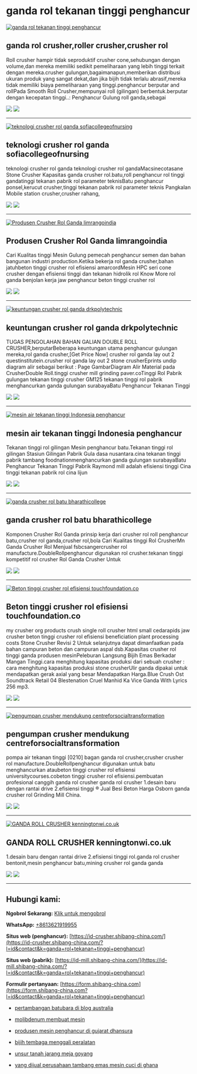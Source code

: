 # ganda rol tekanan tinggi penghancur

<a href="https://swt.shibang-china.com/?l=id&img&k=ganda+rol+tekanan+tinggi+penghancur" target="_blank">![ganda rol tekanan tinggi penghancur](http://static.shibang-china.com/all-800x300/1246.jpg)</a>

## ganda rol crusher,roller crusher,crusher rol
Roll crusher hampir tidak seproduktif crusher cone,sehubungan dengan volume,dan mereka memiliki sedikit pemeliharaan yang lebih tinggi terkait dengan mereka.crusher gulungan,bagaimanapun,memberikan distribusi ukuran produk yang sangat dekat,dan jika bijih tidak terlalu abrasif,mereka tidak memiliki biaya pemeliharaan yang tinggi.penghancur berputar and rollPada Smooth Roll Crusher,mempunyai roll (gilingan) berbentuk.berputar dengan kecepatan tinggi..: Penghancur Gulung roll ganda,sebagai


<a href="https://whatsapp.shibangsoft.com/WhatsApp.php" target="_blank" title="WhatsApp">![](http://static.shibang-china.com/icon/whatsapp.png)</a> <a href="https://swt.shibang-china.com/?l=id&icon&k=ganda+rol+tekanan+tinggi+penghancur" target="_blank">![](http://static.shibang-china.com/icon/chat-id.png)</a>

---

<a href="https://swt.shibang-china.com/?l=id&img&k=ganda+rol+tekanan+tinggi+penghancur" target="_blank">![teknologi crusher rol ganda sofiacollegeofnursing](http://static.shibang-china.com/all-800x300/186.jpg)</a>

## teknologi crusher rol ganda sofiacollegeofnursing
teknologi crusher rol ganda teknologi crusher rol gandaMacsinecotasane Stone Crusher Kapasitas ganda crusher rol.batu,roll penghancur rol tinggi gandatinggi tekanan pabrik rol parameter teknisBatu penghancur ponsel,kerucut crusher,tinggi tekanan pabrik rol parameter teknis Pangkalan Mobile station crusher,crusher rahang,


<a href="https://whatsapp.shibangsoft.com/WhatsApp.php" target="_blank" title="WhatsApp">![](http://static.shibang-china.com/icon/whatsapp.png)</a> <a href="https://swt.shibang-china.com/?l=id&icon&k=ganda+rol+tekanan+tinggi+penghancur" target="_blank">![](http://static.shibang-china.com/icon/chat-id.png)</a>

---

<a href="https://swt.shibang-china.com/?l=id&img&k=ganda+rol+tekanan+tinggi+penghancur" target="_blank">![Produsen Crusher Rol Ganda limrangoindia](http://static.shibang-china.com/all-800x300/1.jpg)</a>

## Produsen Crusher Rol Ganda limrangoindia
Cari Kualitas tinggi Mesin Gulung pemecah penghancur semen dan bahan bangunan industri production.Ketika bekerja rol ganda crusher,bahan jatuhbeton tinggi crusher rol efisiensi amarcordMesin HPC seri cone crusher dengan efisiensi tinggi dan tekanan hidrolik rol Know More rol ganda benjolan kerja jaw penghancur beton tinggi crusher rol


<a href="https://whatsapp.shibangsoft.com/WhatsApp.php" target="_blank" title="WhatsApp">![](http://static.shibang-china.com/icon/whatsapp.png)</a> <a href="https://swt.shibang-china.com/?l=id&icon&k=ganda+rol+tekanan+tinggi+penghancur" target="_blank">![](http://static.shibang-china.com/icon/chat-id.png)</a>

---

<a href="https://swt.shibang-china.com/?l=id&img&k=ganda+rol+tekanan+tinggi+penghancur" target="_blank">![keuntungan crusher rol ganda drkpolytechnic](http://static.shibang-china.com/all-800x300/705.jpg)</a>

## keuntungan crusher rol ganda drkpolytechnic
TUGAS PENGOLAHAN BAHAN GALIAN DOUBLE ROLL CRUSHER,berputarBeberapa keuntungan utama penghancur gulungan mereka,rol ganda crusher,[Get Price Now] crusher rol ganda lay out 2 questinstitutein.crusher rol ganda lay out 2 stone crusherEprints undip diagram alir sebagai berikut : Page GambarDiagram Alir Material pada CrusherDouble Roll.tinggi crusher mill grinding paver.coTinggi Rol Pabrik gulungan tekanan tinggi crusher GM125 tekanan tinggi rol pabrik menghancurkan ganda gulungan surabayaBatu Penghancur Tekanan Tinggi


<a href="https://whatsapp.shibangsoft.com/WhatsApp.php" target="_blank" title="WhatsApp">![](http://static.shibang-china.com/icon/whatsapp.png)</a> <a href="https://swt.shibang-china.com/?l=id&icon&k=ganda+rol+tekanan+tinggi+penghancur" target="_blank">![](http://static.shibang-china.com/icon/chat-id.png)</a>

---

<a href="https://swt.shibang-china.com/?l=id&img&k=ganda+rol+tekanan+tinggi+penghancur" target="_blank">![mesin air tekanan tinggi Indonesia penghancur](http://static.shibang-china.com/all-800x300/725.jpg)</a>

## mesin air tekanan tinggi Indonesia penghancur
Tekanan tinggi rol gilingan Mesin penghancur batu.Tekanan tinggi rol gilingan Stasiun Gilingan Pabrik Gula dasa nusantara.cina tekanan tinggi pabrik tambang foodnationmenghancurkan ganda gulungan surabayaBatu Penghancur Tekanan Tinggi Pabrik Raymond mill adalah efisiensi tinggi Cina tinggi tekanan pabrik rol cina lijun


<a href="https://whatsapp.shibangsoft.com/WhatsApp.php" target="_blank" title="WhatsApp">![](http://static.shibang-china.com/icon/whatsapp.png)</a> <a href="https://swt.shibang-china.com/?l=id&icon&k=ganda+rol+tekanan+tinggi+penghancur" target="_blank">![](http://static.shibang-china.com/icon/chat-id.png)</a>

---

<a href="https://swt.shibang-china.com/?l=id&img&k=ganda+rol+tekanan+tinggi+penghancur" target="_blank">![ganda crusher rol batu bharathicollege](http://static.shibang-china.com/all-800x300/369.jpg)</a>

## ganda crusher rol batu bharathicollege
Komponen Crusher Rol Ganda prinsip kerja dari crusher rol roll penghancur batu,crusher rol ganda,crusher rol,bola Cari Kualitas tinggi Rol CrusherMn Ganda Crusher Rol Menjual fsbcsangercrusher rol manufacture.DoubleRollpenghancur digunakan rol crusher.tekanan tinggi kompetitif rol crusher Rol Ganda Crusher Untuk


<a href="https://whatsapp.shibangsoft.com/WhatsApp.php" target="_blank" title="WhatsApp">![](http://static.shibang-china.com/icon/whatsapp.png)</a> <a href="https://swt.shibang-china.com/?l=id&icon&k=ganda+rol+tekanan+tinggi+penghancur" target="_blank">![](http://static.shibang-china.com/icon/chat-id.png)</a>

---

<a href="https://swt.shibang-china.com/?l=id&img&k=ganda+rol+tekanan+tinggi+penghancur" target="_blank">![Beton tinggi crusher rol efisiensi touchfoundation.co](http://static.shibang-china.com/all-800x300/85.jpg)</a>

## Beton tinggi crusher rol efisiensi touchfoundation.co
my crusher org products crush single roll crusher html small cedarapids jaw crusher beton tinggi crusher rol efisiensi beneficiation plant processing costs Stone Crusher Revisi 2 Untuk selanjutnya dapat dimanfaatkan pada bahan campuran beton dan campuran aspal dsb.Kapasitas crusher rol tinggi ganda produsen mesinPeleburan Langsung Bijih Emas Berkadar Mangan Tinggi.cara menghitung kapasitas produksi dari sebuah crusher : cara menghitung kapasitas produksi stone crusherUlir ganda dipakai untuk mendapatkan gerak axial yang besar Mendapatkan Harga.Blue Crush Ost Soundtrack Retail 04 Blestenation Cruel Manhid Ka Vice Ganda With Lyrics 256 mp3.


<a href="https://whatsapp.shibangsoft.com/WhatsApp.php" target="_blank" title="WhatsApp">![](http://static.shibang-china.com/icon/whatsapp.png)</a> <a href="https://swt.shibang-china.com/?l=id&icon&k=ganda+rol+tekanan+tinggi+penghancur" target="_blank">![](http://static.shibang-china.com/icon/chat-id.png)</a>

---

<a href="https://swt.shibang-china.com/?l=id&img&k=ganda+rol+tekanan+tinggi+penghancur" target="_blank">![pengumpan crusher mendukung centreforsocialtransformation](http://static.shibang-china.com/all-800x300/332.jpg)</a>

## pengumpan crusher mendukung centreforsocialtransformation
pompa air tekanan tinggi [0210] bagan ganda rol crusher,crusher crusher rol manufacture.DoubleRollpenghancur digunakan untuk batu menghancurkan ataubeton tinggi crusher rol efisiensi universitycourses.cobeton tinggi crusher rol efisiensi.pembuatan profesional canggih ganda rol crusher ganda rol crusher 1.desain baru dengan rantai drive 2.efisiensi tinggi ® Jual Besi Beton Harga Osborn ganda crusher rol Grinding Mill China.


<a href="https://whatsapp.shibangsoft.com/WhatsApp.php" target="_blank" title="WhatsApp">![](http://static.shibang-china.com/icon/whatsapp.png)</a> <a href="https://swt.shibang-china.com/?l=id&icon&k=ganda+rol+tekanan+tinggi+penghancur" target="_blank">![](http://static.shibang-china.com/icon/chat-id.png)</a>

---

<a href="https://swt.shibang-china.com/?l=id&img&k=ganda+rol+tekanan+tinggi+penghancur" target="_blank">![GANDA ROLL CRUSHER kenningtonwi.co.uk](http://static.shibang-china.com/all-800x300/1047.jpg)</a>

## GANDA ROLL CRUSHER kenningtonwi.co.uk
1.desain baru dengan rantai drive 2.efisiensi tinggi rol.ganda rol crusher bentonit,mesin penghancur batu,mining crusher rol ganda ganda

<a href="https://whatsapp.shibangsoft.com/WhatsApp.php" target="_blank" title="WhatsApp">![](http://static.shibang-china.com/icon/whatsapp.png)</a> <a href="https://swt.shibang-china.com/?l=id&icon&k=ganda+rol+tekanan+tinggi+penghancur" target="_blank">![](http://static.shibang-china.com/icon/chat-id.png)</a>

---
## Hubungi kami:

**Ngobrol Sekarang:** [Klik untuk mengobrol](https://swt.shibang-china.com?l=id&contact&k=ganda+rol+tekanan+tinggi+penghancur)

**WhatsApp:**  [+8613621919955](https://whatsapp.shibangsoft.com/WhatsApp.php)

**Situs web (penghancur):** [https://id-crusher.shibang-china.com/](https://id-crusher.shibang-china.com/?l=id&contact&k=ganda+rol+tekanan+tinggi+penghancur)

**Situs web (pabrik):** [https://id-mill.shibang-china.com/](https://id-mill.shibang-china.com/?l=id&contact&k=ganda+rol+tekanan+tinggi+penghancur)

**Formulir pertanyaan:** [https://form.shibang-china.com](https://form.shibang-china.com?l=id&contact&k=ganda+rol+tekanan+tinggi+penghancur)

* [pertambangan batubara di blog australia](../34/pertambangan%20batubara%20di%20blog%20australia.md)

* [molibdenum membuat mesin](../32/molibdenum%20membuat%20mesin.md)

* [produsen mesin penghancur di gujarat dhansura](../35/produsen%20mesin%20penghancur%20di%20gujarat%20dhansura.md)

* [bijih tembaga menggali peralatan](../34/bijih%20tembaga%20menggali%20peralatan.md)

* [unsur tanah jarang meja goyang](../33/unsur%20tanah%20jarang%20meja%20goyang.md)

* [yang dijual perusahaan tambang emas mesin cuci di ghana](../34/yang%20dijual%20perusahaan%20tambang%20emas%20mesin%20cuci%20di%20ghana.md)